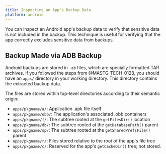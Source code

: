 ```yaml
--- 
title: Inspecting an App's Backup Data
platform: android 
---
```


You can inspect an Android app's backup data to verify that sensitive data is not included in the backup. This technique is useful for verifying that the app correctly excludes sensitive data from backups.

## Backup Made via ADB Backup

Android backups are stored in `.ab` files, which are specially formatted TAR archives. If you followed the steps from @MASTG-TECH-0128, you should have an `apps/` directory in your working directory. This directory contains the extracted backup data.

The files are stored within top-level directories according to their semantic origin:

- `apps/pkgname/a/`: Application .apk file itself
- `apps/pkgname/obb/`: The application's associated .obb containers
- `apps/pkgname/f/`: The subtree rooted at the `getFilesDir()` location
- `apps/pkgname/db/`: The subtree rooted at the `getDatabasePath()` parent
- `apps/pkgname/sp/`: The subtree rooted at the `getSharedPrefsFile()` parent
- `apps/pkgname/r/`: Files stored relative to the root of the app's file tree
- `apps/pkgname/c/`: Reserved for the app's `getCacheDir()` tree; not stored.
